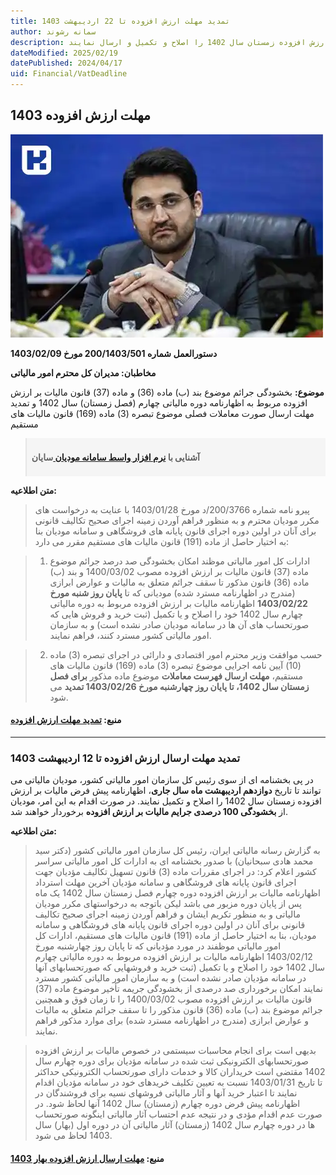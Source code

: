 ```yaml
---
title: تمدید مهلت ارزش افزوده تا 22 اردیبهشت 1403
author: سمانه رشوند
description: در پی بخشنامه جدیدی از سوی رئیس کل سازمان امور مالیاتی کشور، مودیان مالیاتی می توانند تا تاریخ 22 اردیبهشت ماه سال جاری، اظهارنامه مالیات بر ارزش افزوده زمستان سال 1402 را اصلاح و تکمیل و ارسال نمایند.
dateModified: 2025/02/19
datePublished: 2024/04/17
uid: Financial/VatDeadline
---
```


##  مهلت ارزش افزوده 1403

![کلیه اشخاص مشمول باقیمانده (حقیقی و حقوقی)](./Images/VatDeadline-01.webp)

**دستورالعمل شماره 200/1403/501 مورخ 1403/02/09**

**مخاطبان: مدیران کل محترم امور مالیاتی**

**موضوع:** بخشودگی جرائم موضوع بند (ب) ماده (36) و ماده (37) قانون مالیات بر ارزش افزوده مربوط به اظهارنامه دوره مالیاتی چهارم (فصل زمستان) سال 1402 و تمدید مهلت ارسال صورت معاملات فصلی موضوع تبصره (3) ماده (169) قانون مالیات های مستقیم

<blockquote style="background-color:#f5f5f5; padding:0.5rem">
<p><strong>آشنایی با <a href="https://www.hooshkar.com/Software/Sayan/Module/TpTaxGov" target="_blank">نرم افزار واسط سامانه مودیان
</a> سایان</strong></p></blockquote>

**متن اطلاعیه:**

> پیرو نامه شماره 200/3766/د مورخ 1403/01/28 با عنایت به درخواست های مکرر مودیان محترم و به منظور فراهم آوردن زمینه اجرای صحیح تکالیف قانونی برای آنان در اولین دوره اجرای قانون پایانه های فروشگاهی و سامانه مودیان بنا به اختیار حاصل از ماده (191) قانون مالیات های مستقیم مقرر می دارد:

> 1.	ادارات کل امور مالیاتی موظند امکان بخشودگی صد درصد جرائم موضوع ماده (37) قانون مالیات بر ارزش افزوده مصوب 1400/03/02 و بند (ب) ماده (36) قانون مذکور تا سقف جرائم متعلق به مالیات و عوارض ابرازی (مندرج در اظهارنامه مسترد شده) مودیانی که تا **پایان روز شنبه مورخ 1403/02/22** اظهارنامه مالیات بر ارزش افزوده مربوط به دوره مالیاتی چهارم سال 1402 خود را اصلاح و یا تکمیل (ثبت خرید و فروش هایی که صورتحساب های آن ها در سامانه مودیان صادر نشده است) و به سازمان امور مالیاتی کشور مسترد کنند، فراهم نمایند.

> 2.	حسب موافقت وزیر محترم امور اقتصادی و دارائی در اجرای تبصره (3) ماده (10) آیین نامه اجرایی موضوع تبصره (3) ماده (169) قانون مالیات های مستقیم، **مهلت ارسال فهرست معاملات** موضوع ماده مذکور **برای فصل زمستان سال 1402، تا پایان روز چهارشنبه مورخ 1403/02/26 تمدید** می شود.

#### منبع: <a href="https://www.intamedia.ir/news/%D8%AA%D9%85%D8%AF%DB%8C%D8%AF-%D9%85%D9%87%D9%84%D8%AA-%D8%A7%D8%B5%D9%84%D8%A7%D8%AD-%D9%88-%D8%AA%DA%A9%D9%85%DB%8C%D9%84-%D8%A7%D8%B8%D9%87%D8%A7%D8%B1%D9%86%D8%A7%D9%85%D9%87-%D9%BE%DB%8C%D8%B4-%D9%81%D8%B1%D8%B6-%D9%85%D8%A7%D9%84%DB%8C%D8%A7%D8%AA-%D8%A8%D8%B1-%D8%A7%D8%B1%D8%B2%D8%B4-%D8%A7%D9%81%D8%B2%D9%88%D8%AF%D9%87-%D8%B2%D9%85%D8%B3%D8%AA%D8%A7%D9%86-%D8%AA%D8%A7-%D8%A7%D8%B1%D8%AF%DB%8C%D8%A8%D9%87%D8%B4%D8%AA-%D9%85%D8%A7%D9%87" target="_blank">تمدید مهلت ارزش افزوده</a>

--------

###  تمدید مهلت ارسال ارزش افزوده تا 12 اردیبهشت 1403

در پی بخشنامه ای از سوی رئیس کل سازمان امور مالیاتی کشور، مودیان مالیاتی می توانند تا تاریخ **دوازدهم اردیبهشت ماه سال جاری**، اظهارنامه پیش فرض مالیات بر ارزش افزوده زمستان سال 1402 را اصلاح و تکمیل نمایند. در صورت اقدام به این امر، مودیان از **بخشودگی 100 درصدی جرایم مالیات بر ارزش افزوده** برخوردار خواهند شد.


**متن اطلاعیه:**

> به گزارش رسانه مالیاتی ایران، رئیس کل سازمان امور مالیاتی کشور (دکتر سید محمد هادی سبحانیان) با صدور بخشنامه ای به ادارات کل امور مالیاتی سراسر کشور اعلام کرد: 
در اجرای مقررات ماده (3) قانون تسهيل تكالیف مؤدیان جهت اجرای قانون پایانه های فروشگاهی و سامانه مؤدیان آخرین مهلت استرداد اظهارنامه مالیات بر ارزش افزوده دوره چهارم فصل زمستان سال 1402 یک ماه پس از پایان دوره مزبور می باشد لیکن باتوجه به درخواست‏های مکرر مودیان مالیاتی و به منظور تکریم ایشان و فراهم آوردن زمینه اجرای صحیح تکالیف قانونی برای آنان در اولین دوره اجرای قانون پایانه های فروشگاهی و سامانه مودیان، بنا به اختیار حاصل از ماده (191) قانون مالیات های مستقیم، ادارات کل امور مالیاتی موظفند در مورد مؤدیانی که تا پایان روز چهارشنبه مورخ 1403/02/12 اظهارنامه مالیات بر ارزش افزوده مربوط به دوره مالیاتی چهارم سال 1402 خود را اصلاح و یا تکمیل (ثبت خرید و فروش‏هایی که صورتحساب‏های آنها در سامانه مؤدیان صادر نشده است) و به سازمان امور مالیاتی کشور مسترد نمایند امکان برخورداری صد درصدی از بخشودگی جریمه تأخیر موضوع ماده (37) قانون مالیات بر ارزش افزوده مصوب 1400/03/02 را تا زمان فوق و همچنین جرائم موضوع بند (ب) ماده (36) قانون مذکور را تا سقف جرائم متعلق به مالیات و عوارض ابرازی (مندرج در اظهارنامه مسترد شده) برای موارد مذکور فراهم نمایند.

> بدیهی است برای انجام محاسبات سیستمی در خصوص مالیات بر ارزش افزوده صورتحساب‏های الکترونیکی ثبت شده در سامانه مؤدیان برای دوره چهارم سال 1402 مقتضی است خریداران کالا و خدمات دارای صورتحساب الکترونیکی حداکثر تا تاریخ 1403/01/31 نسبت به تعیین تکلیف خریدهای خود در سامانه مؤدیان اقدام نمایند تا اعتبار خرید آنها و آثار مالیاتی فروش‏های نسیه برای فروشندگان در اظهارنامه پیش فرض دوره چهارم (زمستان) سال 1402 آنها لحاظ شود. در صورت عدم اقدام مؤدی و در نتیجه عدم احتساب آثار مالیاتی اینگونه صورتحساب ها در دوره چهارم سال 1402 (زمستان) آثار مالیاتی آن در دوره اول (بهار) سال 1403 لحاظ می شود.


#### منبع: <a href="https://www.intamedia.ir/news/%D9%85%D9%87%D9%84%D8%AA-%D8%A7%D8%B5%D9%84%D8%A7%D8%AD-%D9%88-%D8%AA%DA%A9%D9%85%DB%8C%D9%84-%D8%A7%D8%B8%D9%87%D8%A7%D8%B1%D9%86%D8%A7%D9%85%D9%87-%D9%BE%DB%8C%D8%B4-%D9%81%D8%B1%D8%B6-%D9%85%D8%A7%D9%84%DB%8C%D8%A7%D8%AA-%D8%A8%D8%B1-%D8%A7%D8%B1%D8%B2%D8%B4-%D8%A7%D9%81%D8%B2%D9%88%D8%AF%D9%87-%D8%B2%D9%85%D8%B3%D8%AA%D8%A7%D9%86-%D8%AA%D8%A7-12-%D8%A7%D8%B1%D8%AF%DB%8C%D8%A8%D9%87%D8%B4%D8%AA-%D9%85%D8%A7%D9%87-%D8%AA%D9%85%D8%AF%DB%8C%D8%AF-%D8%B4%D8%AF" target="_blank">مهلت ارسال ارزش افزوده بهار 1403</a>



